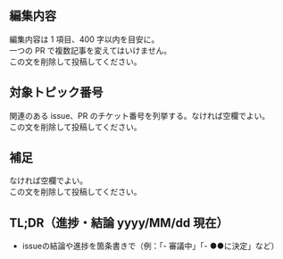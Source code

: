 ## 編集内容

編集内容は 1 項目、400 字以内を目安に。\
一つの PR で複数記事を変えてはいけません。\
この文を削除して投稿してください。

## 対象トピック番号

関連のある issue、PR のチケット番号を列挙する。なければ空欄でよい。\
この文を削除して投稿してください。

## 補足

なければ空欄でよい。\
この文を削除して投稿してください。

## TL;DR（進捗・結論 yyyy/MM/dd 現在）

- issueの結論や進捗を箇条書きで（例：「- 審議中」「- ●●に決定」など）
